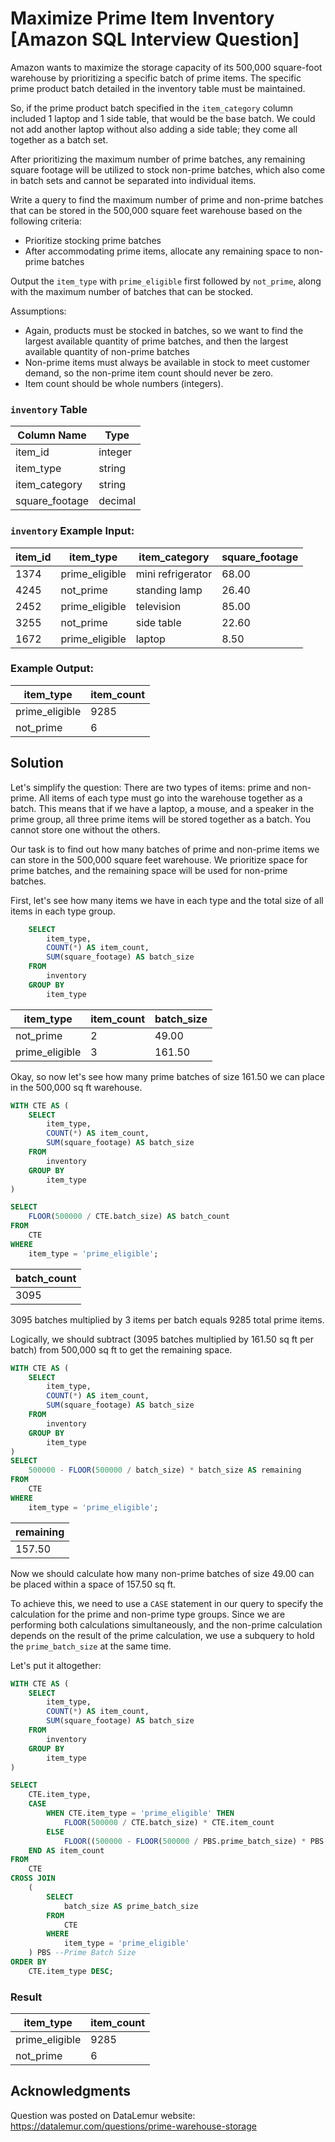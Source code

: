 # Maximize Prime Item Inventory [Amazon SQL Interview Question]

Amazon wants to maximize the storage capacity of its 500,000 square-foot warehouse by prioritizing a specific batch of prime items. The specific prime product batch detailed in the inventory table must be maintained.

So, if the prime product batch specified in the `item_category` column included 1 laptop and 1 side table, that would be the base batch. We could not add another laptop without also adding a side table; they come all together as a batch set.

After prioritizing the maximum number of prime batches, any remaining square footage will be utilized to stock non-prime batches, which also come in batch sets and cannot be separated into individual items.

Write a query to find the maximum number of prime and non-prime batches that can be stored in the 500,000 square feet warehouse based on the following criteria:

 * Prioritize stocking prime batches 
 * After accommodating prime items, allocate any remaining space to non-prime batches

Output the `item_type` with `prime_eligible` first followed by `not_prime`, along with the maximum number of batches that can be stocked.

Assumptions:

* Again, products must be stocked in batches, so we want to find the largest available quantity of prime batches, and then the largest available quantity of non-prime batches
* Non-prime items must always be available in stock to meet customer demand, so the non-prime item count should never be zero.
* Item count should be whole numbers (integers).


### `inventory` Table

| Column Name     | Type     |
|-----------------|----------|
| item_id         | integer  |
| item_type       | string   |
| item_category   | string   |
| square_footage  | decimal  |

### `inventory` Example Input:

| item_id | item_type      | item_category    | square_footage |
|---------|----------------|------------------|----------------|
| 1374    | prime_eligible | mini refrigerator| 68.00          |
| 4245    | not_prime      | standing lamp    | 26.40          |
| 2452    | prime_eligible | television       | 85.00          |
| 3255    | not_prime      | side table       | 22.60          |
| 1672    | prime_eligible | laptop           | 8.50           |

### Example Output:

| item_type      | item_count |
|----------------|------------|
| prime_eligible | 9285       |
| not_prime      | 6          |


## Solution
Let's simplify the question: There are two types of items: prime and non-prime. All items of each type must go into the warehouse together as a batch. This means that if we have a laptop, a mouse, and a speaker in the prime group, all three prime items will be stored together as a batch. You cannot store one without the others.

Our task is to find out how many batches of prime and non-prime items we can store in the 500,000 square feet warehouse. We prioritize space for prime batches, and the remaining space will be used for non-prime batches. 

First, let's see how many items we have in each type and the total size of all items in each type group.

```sql
    SELECT 
        item_type, 
        COUNT(*) AS item_count, 
        SUM(square_footage) AS batch_size
    FROM 
        inventory
    GROUP BY 
        item_type
```
|item_type|item_count|batch_size|
|---|---|---|
|not_prime|2|49.00|
|prime_eligible|3|161.50|

Okay, so now let's see how many prime batches of size 161.50 we can place in the 500,000 sq ft warehouse.

```sql
WITH CTE AS (
    SELECT 
        item_type, 
        COUNT(*) AS item_count, 
        SUM(square_footage) AS batch_size
    FROM 
        inventory
    GROUP BY 
        item_type
)

SELECT 
    FLOOR(500000 / CTE.batch_size) AS batch_count 
FROM 
    CTE
WHERE 
    item_type = 'prime_eligible';

```
|batch_count|
|---|
|3095|

3095 batches multiplied by 3 items per batch equals 9285 total prime items.

Logically, we should subtract (3095 batches multiplied by 161.50 sq ft per batch) from 500,000 sq ft to get the remaining space.

```sql
WITH CTE AS (
    SELECT 
        item_type, 
        COUNT(*) AS item_count, 
        SUM(square_footage) AS batch_size
    FROM 
        inventory
    GROUP BY 
        item_type
)
SELECT 
    500000 - FLOOR(500000 / batch_size) * batch_size AS remaining
FROM 
    CTE 
WHERE 
    item_type = 'prime_eligible';
```
|remaining|
|---|
|157.50|

Now we should calculate how many non-prime batches of size 49.00 can be placed within a space of 157.50 sq ft.

To achieve this, we need to use a `CASE` statement in our query to specify the calculation for the prime and non-prime type groups. Since we are performing both calculations simultaneously, and the non-prime calculation depends on the result of the prime calculation, we use a subquery to hold the `prime_batch_size` at the same time.

Let's put it altogether:
```sql
WITH CTE AS (
    SELECT 
        item_type, 
        COUNT(*) AS item_count, 
        SUM(square_footage) AS batch_size
    FROM 
        inventory
    GROUP BY 
        item_type
)

SELECT 
    CTE.item_type, 
    CASE 
        WHEN CTE.item_type = 'prime_eligible' THEN 
            FLOOR(500000 / CTE.batch_size) * CTE.item_count
        ELSE 
            FLOOR((500000 - FLOOR(500000 / PBS.prime_batch_size) * PBS.prime_batch_size) / CTE.batch_size) * CTE.item_count
    END AS item_count
FROM 
    CTE
CROSS JOIN 
    (
        SELECT 
            batch_size AS prime_batch_size
        FROM 
            CTE
        WHERE 
            item_type = 'prime_eligible'
    ) PBS --Prime Batch Size
ORDER BY
    CTE.item_type DESC;
```

### Result
|item_type|item_count|
|---|---|
|prime_eligible|9285|
|not_prime|6|

## Acknowledgments

Question was posted on DataLemur website: https://datalemur.com/questions/prime-warehouse-storage



